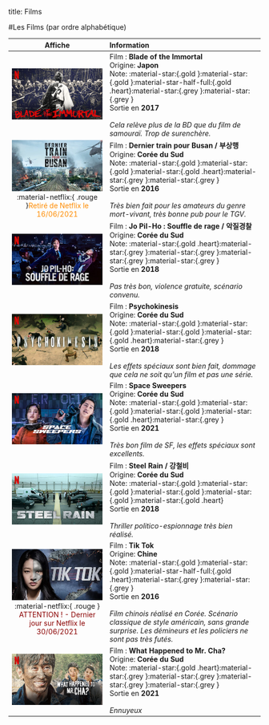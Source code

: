 title: Films

#Les Films (par ordre alphabétique)

Affiche|Information
:---:|:---
![Affiche de Blade of the Immortal](images/nx/AAAABdZE57t0al55bubVR58FsBLUVbDMZRfPyeyve8cGrUDRmcAwNDKufTj5cRcAjTpk3d4OQFJdYffvTlfYpYxsgSd_SL_WXitwNr4x4WF8a7SV2JtYt4TIjoMbLjmY.jpg)<br/>|Film : **Blade of the Immortal**<br/>Origine: **Japon**<br/>Note: :material-star:{.gold }:material-star:{.gold }:material-star-half-full:{.gold .heart}:material-star:{.grey }:material-star:{.grey }<br/>Sortie en **2017**<br/><br/>_Cela relève plus de la BD que du film de samouraï. Trop de surenchère._
![Affiche de Dernier train pour Busan](images/nx/AAAABfmBJ1WxsWcSqhCeGZqSfgmDDzbtkrPP-kglHfmt5HYSc4tKXle1tkLslSRgSyyd-LrkENlxrwLC35H4EQ-s7UALj24.webp)<br/>:material-netflix:{ .rouge }<span style="color:darkorange">Retiré de Netflix le 16/06/2021</span>|Film : **Dernier train pour Busan / 부상행**<br/>Origine: **Corée du Sud**<br/>Note: :material-star:{.gold }:material-star:{.gold }:material-star:{.gold .heart}:material-star:{.grey }:material-star:{.grey }<br/>Sortie en **2016**<br/><br/>_Très bien fait pour les amateurs du genre mort-vivant, très bonne pub pour le TGV._
![Affiche de Jo Pil-Ho : Souffle de rage](images/nx/AAAABX-FnI5NWDZqPDQVzXTXOEsW_5WcxoCo6LskZZqOabZ-qjBu4gN7DvnwVBi7ie2zbS8fuwyt0e3SZcASSdgdZnGp3yy84Ecc9vIiCxj-ol-shg8WUUVU41NdYx_U.jpg)<br/>|Film : **Jo Pil-Ho : Souffle de rage / 악질경찰**<br/>Origine: **Corée du Sud**<br/>Note: :material-star:{.gold .heart}:material-star:{.grey }:material-star:{.grey }:material-star:{.grey }:material-star:{.grey }<br/>Sortie en **2018**<br/><br/>_Pas très bon, violence gratuite, scénario convenu._
![Affiche de Psychokinesis](images/nx/AAAABcxzCf3KxVJL7J9dXR_bdW3UAbnj6fA9P6XtU9wnGE8cPzu3rNwAJZtCOkR0oJ-D-rq_r6uB5xHtbvTCHZLK8-3jrS9f1WWq_syJ_sgOOvnhKoSkX_HlySt49oYJ.jpg)<br/>|Film : **Psychokinesis**<br/>Origine: **Corée du Sud**<br/>Note: :material-star:{.gold }:material-star:{.gold }:material-star:{.gold }:material-star:{.gold .heart}:material-star:{.grey }<br/>Sortie en **2018**<br/><br/>_Les effets spéciaux sont bien fait, dommage que cela ne soit qu'un film et pas une série._
![Affiche de Space Sweepers](images/nx/AAAABYWRQlSaqaJqJ1GyJSuEtRsuULgmaPg7-W0dPJ5Psdg3eSMSvstDkS2qU27MSjjjyEC4K3mbR7QmYCCYsVQ0NRUI3yutQxAg0Ka1xSmBworR3X15B42O8Om7q3bk.jpg)<br/>|Film : **Space Sweepers**<br/>Origine: **Corée du Sud**<br/>Note: :material-star:{.gold }:material-star:{.gold }:material-star:{.gold }:material-star:{.gold .heart}:material-star:{.grey }<br/>Sortie en **2021**<br/><br/>_Très bon film de SF, les effets spéciaux sont excellents._
![Affiche de Steel Rain](images/nx/AAAABaBrzUOqjZsIbJ71eCc_67he1b9o38QFbma5BbDJrJUQpXuPMl-4xhWlWeoeX9GU_HOXjrFMy3Vrx8FBdUACuqr1V2yjXRMqp7jcms5r7RjIn7PQDSbATl0L0yBI.jpg)<br/>|Film : **Steel Rain / 강철비**<br/>Origine: **Corée du Sud**<br/>Note: :material-star:{.gold }:material-star:{.gold }:material-star:{.gold }:material-star:{.gold }:material-star:{.gold .heart}<br/>Sortie en **2018**<br/><br/>_Thriller politico-espionnage très bien réalisé._
![Affiche de Tik Tok](images/nx/AAAABdROPuHZrTEE9R6v-dV5INumYePRIKshV1e-xH5BRgu9Eea_GqO-8uLKgar8vNoBd_KcRiLkEWanFKsCLKxUYnEP4n4.webp)<br/>:material-netflix:{ .rouge }<span style="color:darkred" class="blink"> ATTENTION ! - Dernier jour sur Netflix le 30/06/2021</span>|Film : **Tik Tok**<br/>Origine: **Chine**<br/>Note: :material-star:{.gold }:material-star:{.gold }:material-star-half-full:{.gold .heart}:material-star:{.grey }:material-star:{.grey }<br/>Sortie en **2016**<br/><br/>_Film chinois réalisé en Corée. Scénario classique de style américain, sans grande surprise. Les démineurs et les policiers ne sont pas très futés._
![Affiche de What Happened to Mr. Cha?](images/nx/AAAABaK0qOa7bm9p9umjvM4bEPDPXmcR265f2r51rpF9xqItoUDN_rPJObxWAO0Jtn3lmVG-y5ijHYwedOtfaNcLcmnwaEbBSTz5lyOqMpcoRtSRusPFAE5k0b0Uij74.jpg)<br/>|Film : **What Happened to Mr. Cha?**<br/>Origine: **Corée du Sud**<br/>Note: :material-star:{.gold .heart}:material-star:{.grey }:material-star:{.grey }:material-star:{.grey }:material-star:{.grey }<br/>Sortie en **2021**<br/><br/>_Ennuyeux_
